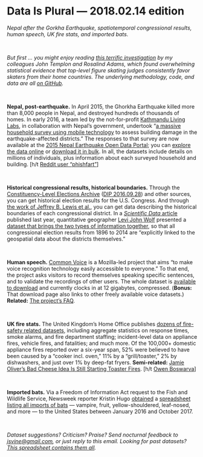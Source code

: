 Data Is Plural — 2018.02.14 edition
===================================

*Nepal after the Gorkha Earthquake, spatiotemporal congressional results, human speech, UK fire stats, and imported bats.*

&nbsp;

*But first ... you might enjoy reading [this terrific investigation](https://www.buzzfeed.com/johntemplon/the-edge) by my colleagues John Templon and Rosalind Adams, which found overwhelming statistical evidence that top-level figure skating judges consistently favor skaters from their home countries. The underlying methodology, code, and data are all [on GitHub](https://github.com/BuzzFeedNews/2018-02-figure-skating-analysis).*

&nbsp;

**Nepal, post-earthquake.** In April 2015, the Ghorkha Earthquake killed more than 8,000 people in Nepal, and destroyed hundreds of thousands of homes. In early 2016, a team led by the not-for-profit [Kathmandu Living Labs](http://www.kathmandulivinglabs.org/), in collaboration with Nepal’s government, undertook “[a massive household survey using mobile technology](http://admin.myrepublica.com/the-week/story/43132/banking-on-data.html) to assess building damage in the earthquake-affected districts.” The responses to that survey are now available at the [2015 Nepal Earthquake Open Data Portal](https://opendata.klldev.org/#/about); you can [explore the data online](https://opendata.klldev.org/#/explore) or [download it in bulk](https://opendata.klldev.org/#/download). In all, the datasets include details on millions of individuals, plus information about each surveyed household and building. [h/t [Reddit user “phishfart”](https://www.reddit.com/r/datasets/comments/7v4qrt/2015_nepal_earthquake_open_data_portal/)]

&nbsp;

**Historical congressional results, historical boundaries.** Through the [Constituency-Level Elections Archive](http://www.electiondataarchive.org/index.html) ([DIP 2016.09.28](https://tinyletter.com/data-is-plural/letters/data-is-plural-2016-09-28-edition)) and other sources, you can get historical election results for the U.S. Congress. And through [the work of Jeffrey B. Lewis et al.](http://cdmaps.polisci.ucla.edu/), you can get data describing the historical boundaries of each congressional district. In a [*Scientific Data* article](https://www.nature.com/articles/sdata2017108) published last year, quantitative geographer [Levi John Wolf](http://ljwolf.org/about) presented a [dataset that brings the two types of information together](https://osf.io/mjvkb/), so that all congressional election results from 1896 to 2014 are “explicitly linked to the geospatial data about the districts themselves.”

&nbsp;

**Human speech.** [Common Voice](https://voice.mozilla.org/) is a Mozilla-led project that aims “to make voice recognition technology easily accessible to everyone.” To that end, the project asks visitors to record themselves speaking specific sentences, and to validate the recordings of other users. The whole dataset is [available to download](https://voice.mozilla.org/data) and currently clocks in at 12 gigabytes, compressed. (**Bonus:** That download page also links to other freely available voice datasets.) **Related:** [The project’s FAQ](https://voice.mozilla.org/faq).

&nbsp;

**UK fire stats.** The United Kingdom’s Home Office publishes [dozens of fire-safety related datasets](https://www.gov.uk/government/statistical-data-sets/fire-statistics-data-tables), including aggregate statistics on response times, smoke alarms, and fire department staffing; incident-level data on appliance fires, vehicle fires, and fatalities; and much more. Of the 100,000+ domestic appliance fires reported over a six-year span, 52% were believed to have been caused by a “cooker incl. oven,” 11% by a “grill/toaster,” 2% by dishwashers, and just over 1% by deep-fat fryers. **Semi-related:** [Jamie Oliver’s Bad Cheese Idea Is Still Starting Toaster Fires](http://nymag.com/selectall/2015/11/jamie-olivers-bad-idea-is-still-starting-fires.html). [h/t [Owen Boswarva‏](https://twitter.com/owenboswarva/status/961884995957731328)]

&nbsp;

**Imported bats.** Via a Freedom of Information Act request to the Fish and Wildlife Service, Newsweek reporter Kristin Hugo [obtained](http://www.strangebio.com/post/170249749601/conservationists-to-americans-please-stop-buying) a [spreadsheet listing all imports of bats](https://docs.google.com/spreadsheets/d/1gtfdz6cqoenEsuauOPDy8mKJFernuy2CFde89ukPNtE/edit) — vampire, fruit, yellow-shouldered, leaf-nosed, and more — to the United States between January 2016 and October 2017.

&nbsp;

*Dataset suggestions? Criticism? Praise? Send nocturnal feedback to <jsvine@gmail.com>, or just reply to this email. Looking for past datasets? [This spreadsheet contains them all](https://docs.google.com/spreadsheets/d/1wZhPLMCHKJvwOkP4juclhjFgqIY8fQFMemwKL2c64vk).*
